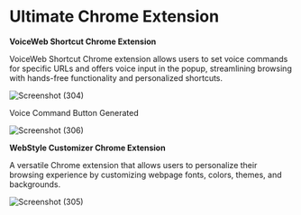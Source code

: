 # Ultimate Chrome Extension
**VoiceWeb Shortcut Chrome Extension**

VoiceWeb Shortcut Chrome extension allows users to set voice commands for specific URLs and offers voice input in the popup, streamlining browsing with hands-free functionality and personalized shortcuts.

![Screenshot (304)](https://github.com/VaishnaviChouksey/Ultimate-Chrome-Extension/assets/121281774/1696a2d2-bfe7-4b38-a7be-d488063c9ce1)

Voice Command Button Generated

![Screenshot (306)](https://github.com/VaishnaviChouksey/Ultimate-Chrome-Extension/assets/121281774/35d2338b-2533-4805-a620-736cf8147847)

**WebStyle Customizer Chrome Extension** 

A versatile Chrome extension that allows users to personalize their browsing experience by customizing webpage fonts, colors, themes, and backgrounds. 

![Screenshot (305)](https://github.com/VaishnaviChouksey/Ultimate-Chrome-Extension/assets/121281774/47ac77ec-ab77-4b3f-b06a-6a3f128b89f2)

